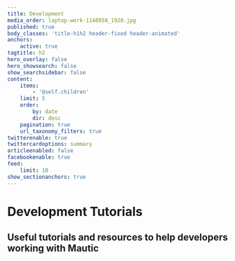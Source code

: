 ```yaml
---
title: Development
media_order: laptop-work-1148958_1920.jpg
published: true
body_classes: 'title-h1h2 header-fixed header-animated'
anchors:
    active: true
tagtitle: h2
hero_overlay: false
hero_showsearch: false
show_searchsidebar: false
content:
    items:
        - '@self.children'
    limit: 5
    order:
        by: date
        dir: desc
    pagination: true
    url_taxonomy_filters: true
twitterenable: true
twittercardoptions: summary
articleenabled: false
facebookenable: true
feed:
    limit: 10
show_sectionanchors: true
---
```


# Development Tutorials
## Useful tutorials and resources to help developers working with Mautic